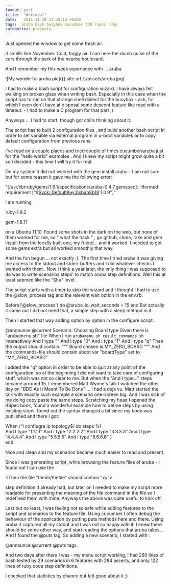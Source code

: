 ```yaml
---
layout: post
title:  "Arrruba!"
date:   2011-11-28 13:30:13 +0300
tags:  aruba bash busybox cucumber tdd rspec ruby
categories: projects
---
```

Just opened the window to get some fresh air.

It smells like November. Cold, foggy air. I can here the dumb noise of the cars through the park of the nearby boulevard.

And I remember my this week experience with ... aruba

![My wonderful aruba pic]({{ site.url }}/assets/aruba.jpg)

I had to make a bash script for configuration wizard. I have always felt walking on broken glass when writing bash. Especially in this case when the script has to run on  that strange shell dialect for the busybox - ash, for which I even don't have at disposal some descent feature like read with a timeout. - I had to make a C program for that part ;)

Anyways ... I had to start, though got chills thinking about it.

The script has to built 2 configuration files , and build another bash script in order to set variable via external program in u-boot variables or to copy default configuration from previous runs.

I've read on a couple places and tried couple of times cucumber/aruba just for the "hello world" examples . And I knew my script might grow quite a bit so I decided - this time I will try it for real.

On my system it did not worked with the gem install aruba - I am not sure but for some reason it gave me the following error:

"[/usr/lib/ruby/gems/1.9.1/specifications/aruba-0.4.7.gemspec]: Illformed requirement ["#<Syck::DefaultKey:0xbab8b18> 1.0.9"]"

 I am running

ruby-1.9.2

gem-1.8.11

on a Ubuntu 11.10. Found some shots in the dark on the web, but none of them worked for me, so " what the hack " , go github, clone, rake and gem install from the locally built one, my friend... and it worked. I needed to get some gems extra but all worked smoothly that way.

And the fun begun ... not exactly ;). The first time I tried aruba it was giving me access to the stdout and stderr buffers and I did whatever checks I wanted with them . Now I think a year later, the only thing I was supposed to do was to write scenarios steps' to match aruba step definitions. Well this at least seemed like the "Shu" level.

The script starts with a timer to skip the wizard and I thought I had to use the @slow_process tag and the relevant wait option in the env.rb:

Before('@slow_process') do
  @aruba_io_wait_seconds = 15 
end
But actually it came out I did not need that, a simple step with a sleep method  in it.

Then I started that way adding option by option in the configure script:

@announce @current
Scenario: Choosing Board type
  Given there is "arubamenu.sh" file
  When I run `arubamenu.sh result_commands.sh` interactively
  And I type ""
  And I type "0"
  And I type "1"
  And I type "q"
  Then the output should contain:
"""
Board chosen is MY_ZERO_BOARD
"""
And the commands-file should contain uboot var "boardType" set to "MY_ZERO_BOARD"

I added the "q" option in order to be able to quit at any point of the configuration, so at the beginning I did not want to take care of configuring stuff, which was not so clear to me. But when the "And I type..."  steps became arround 15, I remembered Matt Wynne's talk I watched the other day on "BDD As It Meant To Be Done" ... I had a deja vu. Matt started the talk with exactly such example a scenario one-screen big. And I was sick of me doing copy paste the same steps. Scratching my head I opened the RSpec book, found a wonderful example how to define steps by using existing steps, found out the syntax changed a bit since my book was published and there I got:

When /^I confiugre ip topology$/ do 
  steps %{  
  And I type "1.1.1.1" 
  And I type "2.2.2.2" 
  And I type "3.3.3.3" 
  And I type "4.4.4.4" 
  And I type "5.5.5.5" 
  And I type "6.6.6.6" 
}  
end


Nice and clean and my scenarios became much easier to read and present.

Since I was generating script, while browsing the feature files of aruba - I found out I can use the

<Then the file "thedir/thefile" should contain "xy">

step definition it already had, but later on I needed to make my script more readable for presenting the meaning of the file command in the file so I redefined them with mine. Anyways the above was quite useful to kick off.

 Last but no least, I was feeling not so safe while adding features to the script and scenarios to the feature file. Using cucumber I often debug the behaviour of the application by putting puts methods here and there. Using aruba it captured all my stdout and I was not so happy with it. I knew there should be some other way, and start reading the options that aruba takes... And I found the @puts tag. So adding a new scenario, I started with :

@announce @current @puts
tags.

And two days after there I was - my menu script working, I had 260 lines of bash tested by 29 scenarios in 6 features with 284 asserts, and only 122 lines of ruby code step definitions.

 I checked that statistics by chance but felt good about it ;)